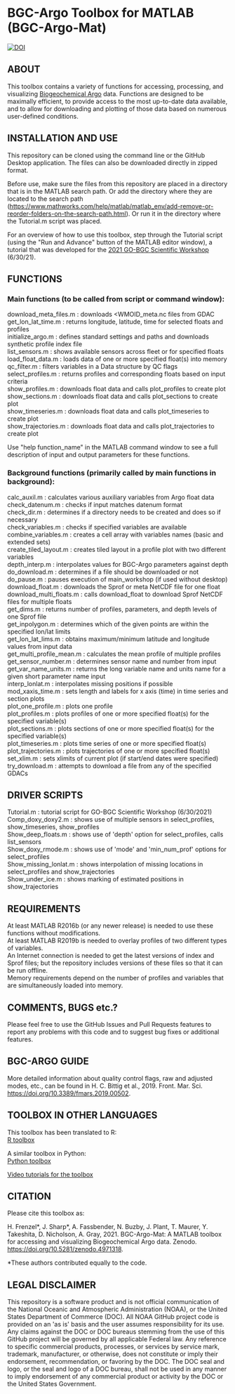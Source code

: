 # BGC-Argo Toolbox for MATLAB (BGC-Argo-Mat)
[![DOI](https://zenodo.org/badge/DOI/10.5281/zenodo.4971318.svg)](https://doi.org/10.5281/zenodo.4971318)

## ABOUT

This toolbox contains a variety of functions for accessing, processing, and visualizing [Biogeochemical Argo](https://biogeochemical-argo.org) data. Functions are designed to be maximally efficient, to provide access to the most up-to-date data available, and to allow for downloading and plotting of those data based on numerous user-defined conditions.

## INSTALLATION AND USE

This repository can be cloned using the command line or the GitHub Desktop application. The files can also be downloaded directly in zipped format.

Before use, make sure the files from this repository are placed in a directory that is in the MATLAB search path. Or add the directory where they are located to the search path (https://www.mathworks.com/help/matlab/matlab_env/add-remove-or-reorder-folders-on-the-search-path.html). Or run it in the directory where the Tutorial.m script was placed.

For an overview of how to use this toolbox, step through the Tutorial script (using the "Run and Advance" button of the MATLAB editor window), a tutorial that was developed for the [2021 GO-BGC Scientific Workshop](https://www.us-ocb.org/joint-gobgc-workshop/) (6/30/21).

## FUNCTIONS

### Main functions (to be called from script or command window):

download_meta_files.m    : downloads <WMOID_meta.nc files from GDAC<br/>
get_lon_lat_time.m       : returns longitude, latitude, time for selected floats and profiles<br/>
initialize_argo.m        : defines standard settings and paths and downloads synthetic profile index file<br/>
list_sensors.m           : shows available sensors across fleet or for specified floats<br/>
load_float_data.m        : loads data of one or more specified float(s) into memory<br/>
qc_filter.m              : filters variables in a Data structure by QC flags<br/>
select_profiles.m        : returns profiles and corresponding floats based on input criteria<br/>
show_profiles.m          : downloads float data and calls plot_profiles to create plot<br/>
show_sections.m          : downloads float data and calls plot_sections to create plot<br/>
show_timeseries.m        : downloads float data and calls plot_timeseries to create plot<br/>
show_trajectories.m      : downloads float data and calls plot_trajectories to create plot<br/>

Use "help function_name" in the MATLAB command window to see a full description of input and output parameters for these functions.

### Background functions (primarily called by main functions in background):

calc_auxil.m             : calculates various auxiliary variables from Argo float data<br/>
check_datenum.m          : checks if input matches datenum format<br/>
check_dir.m              : determines if a directory needs to be created and does so if necessary<br/>
check_variables.m        : checks if specified variables are available<br/>
combine_variables.m      : creates a cell array with variables names (basic and extended sets)<br/>
create_tiled_layout.m    : creates tiled layout in a profile plot with two different variables<br/>
depth_interp.m           : interpolates values for BGC-Argo parameters against depth<br/>
do_download.m            : determines if a file should be downloaded or not<br/>
do_pause.m               : pauses execution of main_workshop (if used without desktop)<br/>
download_float.m         : downloads the Sprof or meta NetCDF file for one float<br/>
download_multi_floats.m  : calls download_float to download Sprof NetCDF files for multiple floats<br/>
get_dims.m               : returns number of profiles, parameters, and depth levels of one Sprof file<br/>
get_inpolygon.m          : determines which of the given points are within the specified lon/lat limits<br/>
get_lon_lat_lims.m       : obtains maximum/minimum latitude and longitude values from input data<br/>
get_multi_profile_mean.m : calculates the mean profile of multiple profiles<br/>
get_sensor_number.m      : determines sensor name and number from input<br/>
get_var_name_units.m     : returns the long variable name and units name for a given short parameter name input<br/>
interp_lonlat.m          : interpolates missing positions if possible<br/>
mod_xaxis_time.m         : sets length and labels for x axis (time) in time series and section plots<br/>
plot_one_profile.m       : plots one profile<br/>
plot_profiles.m          : plots profiles of one or more specified float(s) for the specified variable(s)<br/>
plot_sections.m          : plots sections of one or more specified float(s) for the specified variable(s)<br/>
plot_timeseries.m        : plots time series of one or more specified float(s)<br/>
plot_trajectories.m      : plots trajectories of one or more specified float(s)<br/>
set_xlim.m               : sets xlimits of current plot (if start/end dates were specified)<br/>
try_download.m           : attempts to download a file from any of the specified GDACs<br/>


## DRIVER SCRIPTS
Tutorial.m               : tutorial script for GO-BGC Scientific Workshop (6/30/2021)<br/>
Comp_doxy_doxy2.m        : shows use of multiple sensors in select_profiles, show_timeseries, show_profiles<br/>
Show_deep_floats.m       : shows use of 'depth' option for select_profiles, calls list_sensors<br/>
Show_doxy_rmode.m        : shows use of 'mode' and 'min_num_prof' options for select_profiles<br/>
Show_missing_lonlat.m    : shows interpolation of missing locations in select_profiles and show_trajectories<br/>
Show_under_ice.m         : shows marking of estimated positions in show_trajectories<br/>

## REQUIREMENTS
At least MATLAB R2016b (or any newer release) is needed to use these functions without modifications.<br/>
At least MATLAB R2019b is needed to overlay profiles of two different types of variables.<br/>
An Internet connection is needed to get the latest versions of index and Sprof files; but the repository includes versions of these files so that it can be run offline.<br/>
Memory requirements depend on the number of profiles and variables that are simultaneously loaded into memory.

## COMMENTS, BUGS etc.?
Please feel free to use the GitHub Issues and Pull Requests features to report any problems with this code and to suggest bug fixes or additional features.

## BGC-ARGO GUIDE
More detailed information about quality control flags, raw and adjusted modes, etc., can be found in
H. C. Bittig et al., 2019. Front. Mar. Sci. https://doi.org/10.3389/fmars.2019.00502.

## TOOLBOX IN OTHER LANGUAGES
This toolbox has been translated to R:<br/>
[R toolbox](https://github.com/euroargodev/BGC-ARGO_R_WORKSHOP)

A similar toolbox in Python:<br/>
[Python toolbox](https://github.com/go-bgc/workshop-python)

[Video tutorials for the toolbox](https://www.go-bgc.org/getting-started-with-go-bgc-data)

## CITATION

Please cite this toolbox as:

H. Frenzel*, J. Sharp*, A. Fassbender, N. Buzby, J. Plant, T. Maurer, Y. Takeshita, D. Nicholson, A. Gray, 2021. BGC-Argo-Mat: A MATLAB toolbox for accessing and visualizing Biogeochemical Argo data. Zenodo. https://doi.org/10.5281/zenodo.4971318.

*These authors contributed equally to the code.

## LEGAL DISCLAIMER

This repository is a software product and is not official communication of the National Oceanic and Atmospheric Administration (NOAA), or the United States Department of Commerce (DOC). All NOAA GitHub project code is provided on an 'as is' basis and the user assumes responsibility for its use. Any claims against the DOC or DOC bureaus stemming from the use of this GitHub project will be governed by all applicable Federal law. Any reference to specific commercial products, processes, or services by service mark, trademark, manufacturer, or otherwise, does not constitute or imply their endorsement, recommendation, or favoring by the DOC. The DOC seal and logo, or the seal and logo of a DOC bureau, shall not be used in any manner to imply endorsement of any commercial product or activity by the DOC or the United States Government.
